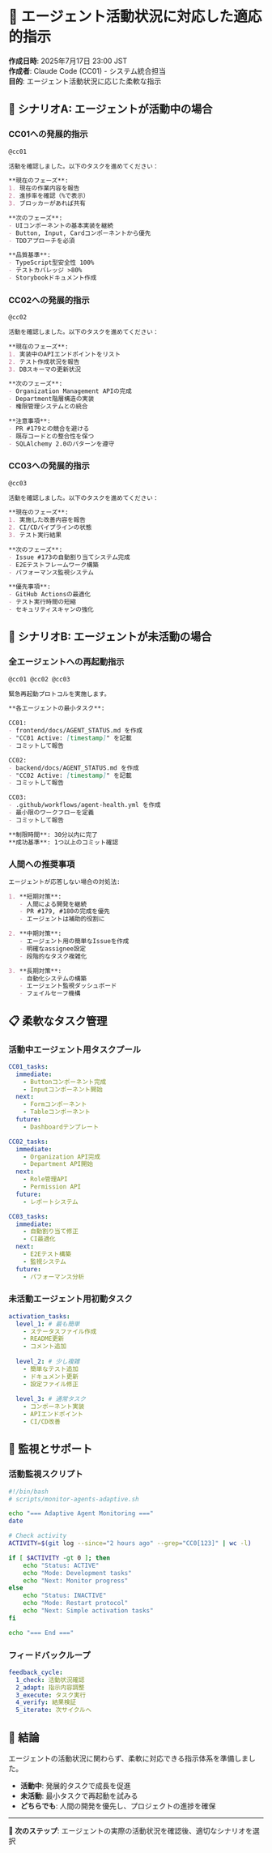 # 🎯 エージェント活動状況に対応した適応的指示

**作成日時**: 2025年7月17日 23:00 JST  
**作成者**: Claude Code (CC01) - システム統合担当  
**目的**: エージェント活動状況に応じた柔軟な指示

## 📢 シナリオA: エージェントが活動中の場合

### CC01への発展的指示

```markdown
@cc01

活動を確認しました。以下のタスクを進めてください：

**現在のフェーズ**:
1. 現在の作業内容を報告
2. 進捗率を確認（%で表示）
3. ブロッカーがあれば共有

**次のフェーズ**:
- UIコンポーネントの基本実装を継続
- Button, Input, Cardコンポーネントから優先
- TDDアプローチを必須

**品質基準**:
- TypeScript型安全性 100%
- テストカバレッジ >80%
- Storybookドキュメント作成
```

### CC02への発展的指示

```markdown
@cc02

活動を確認しました。以下のタスクを進めてください：

**現在のフェーズ**:
1. 実装中のAPIエンドポイントをリスト
2. テスト作成状況を報告
3. DBスキーマの更新状況

**次のフェーズ**:
- Organization Management APIの完成
- Department階層構造の実装
- 権限管理システムとの統合

**注意事項**:
- PR #179との競合を避ける
- 既存コードとの整合性を保つ
- SQLAlchemy 2.0のパターンを遵守
```

### CC03への発展的指示

```markdown
@cc03

活動を確認しました。以下のタスクを進めてください：

**現在のフェーズ**:
1. 実施した改善内容を報告
2. CI/CDパイプラインの状態
3. テスト実行結果

**次のフェーズ**:
- Issue #173の自動割り当てシステム完成
- E2Eテストフレームワーク構築
- パフォーマンス監視システム

**優先事項**:
- GitHub Actionsの最適化
- テスト実行時間の短縮
- セキュリティスキャンの強化
```

## 📢 シナリオB: エージェントが未活動の場合

### 全エージェントへの再起動指示

```markdown
@cc01 @cc02 @cc03

緊急再起動プロトコルを実施します。

**各エージェントの最小タスク**:

CC01: 
- frontend/docs/AGENT_STATUS.md を作成
- "CC01 Active: [timestamp]" を記載
- コミットして報告

CC02:
- backend/docs/AGENT_STATUS.md を作成  
- "CC02 Active: [timestamp]" を記載
- コミットして報告

CC03:
- .github/workflows/agent-health.yml を作成
- 最小限のワークフローを定義
- コミットして報告

**制限時間**: 30分以内に完了
**成功基準**: 1つ以上のコミット確認
```

### 人間への推奨事項

```markdown
エージェントが応答しない場合の対処法:

1. **短期対策**:
   - 人間による開発を継続
   - PR #179, #180の完成を優先
   - エージェントは補助的役割に

2. **中期対策**:
   - エージェント用の簡単なIssueを作成
   - 明確なassignee設定
   - 段階的なタスク複雑化

3. **長期対策**:
   - 自動化システムの構築
   - エージェント監視ダッシュボード
   - フェイルセーフ機構
```

## 📋 柔軟なタスク管理

### 活動中エージェント用タスクプール

```yaml
CC01_tasks:
  immediate:
    - Buttonコンポーネント完成
    - Inputコンポーネント開始
  next:
    - Formコンポーネント
    - Tableコンポーネント
  future:
    - Dashboardテンプレート

CC02_tasks:
  immediate:
    - Organization API完成
    - Department API開始
  next:
    - Role管理API
    - Permission API
  future:
    - レポートシステム

CC03_tasks:
  immediate:
    - 自動割り当て修正
    - CI最適化
  next:
    - E2Eテスト構築
    - 監視システム
  future:
    - パフォーマンス分析
```

### 未活動エージェント用初動タスク

```yaml
activation_tasks:
  level_1: # 最も簡単
    - ステータスファイル作成
    - README更新
    - コメント追加
  
  level_2: # 少し複雑
    - 簡単なテスト追加
    - ドキュメント更新
    - 設定ファイル修正
  
  level_3: # 通常タスク
    - コンポーネント実装
    - APIエンドポイント
    - CI/CD改善
```

## 🔧 監視とサポート

### 活動監視スクリプト
```bash
#!/bin/bash
# scripts/monitor-agents-adaptive.sh

echo "=== Adaptive Agent Monitoring ==="
date

# Check activity
ACTIVITY=$(git log --since="2 hours ago" --grep="CC0[123]" | wc -l)

if [ $ACTIVITY -gt 0 ]; then
    echo "Status: ACTIVE"
    echo "Mode: Development tasks"
    echo "Next: Monitor progress"
else
    echo "Status: INACTIVE" 
    echo "Mode: Restart protocol"
    echo "Next: Simple activation tasks"
fi

echo "=== End ==="
```

### フィードバックループ
```yaml
feedback_cycle:
  1_check: 活動状況確認
  2_adapt: 指示内容調整
  3_execute: タスク実行
  4_verify: 結果検証
  5_iterate: 次サイクルへ
```

## 🎯 結論

エージェントの活動状況に関わらず、柔軟に対応できる指示体系を準備しました。

- **活動中**: 発展的タスクで成長を促進
- **未活動**: 最小タスクで再起動を試みる
- **どちらでも**: 人間の開発を優先し、プロジェクトの進捗を確保

---

**📌 次のステップ**: エージェントの実際の活動状況を確認後、適切なシナリオを選択